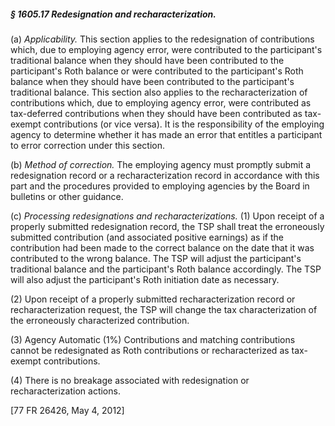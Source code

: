 ##### § 1605.17 Redesignation and recharacterization. #####

(a) *Applicability.* This section applies to the redesignation of contributions which, due to employing agency error, were contributed to the participant's traditional balance when they should have been contributed to the participant's Roth balance or were contributed to the participant's Roth balance when they should have been contributed to the participant's traditional balance. This section also applies to the recharacterization of contributions which, due to employing agency error, were contributed as tax-deferred contributions when they should have been contributed as tax-exempt contributions (or vice versa). It is the responsibility of the employing agency to determine whether it has made an error that entitles a participant to error correction under this section.

(b) *Method of correction.* The employing agency must promptly submit a redesignation record or a recharacterization record in accordance with this part and the procedures provided to employing agencies by the Board in bulletins or other guidance.

(c) *Processing redesignations and recharacterizations.* (1) Upon receipt of a properly submitted redesignation record, the TSP shall treat the erroneously submitted contribution (and associated positive earnings) as if the contribution had been made to the correct balance on the date that it was contributed to the wrong balance. The TSP will adjust the participant's traditional balance and the participant's Roth balance accordingly. The TSP will also adjust the participant's Roth initiation date as necessary.

(2) Upon receipt of a properly submitted recharacterization record or recharacterization request, the TSP will change the tax characterization of the erroneously characterized contribution.

(3) Agency Automatic (1%) Contributions and matching contributions cannot be redesignated as Roth contributions or recharacterized as tax-exempt contributions.

(4) There is no breakage associated with redesignation or recharacterization actions.

[77 FR 26426, May 4, 2012]